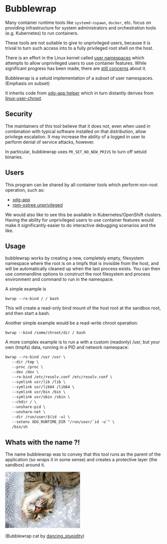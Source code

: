 Bubblewrap
==========

Many container runtime tools like `systemd-nspawn`, `docker`,
etc. focus on providing infrastructure for system administrators and
orchestration tools (e.g. Kubernetes) to run containers.

These tools are not suitable to give to unprivileged users, because it
is trivial to turn such access into to a fully privileged root shell
on the host.

There is an effort in the Linux kernel called
[user namespaces](https://www.google.com/search?q=user+namespaces+site%3Ahttps%3A%2F%2Flwn.net)
which attempts to allow unprivileged users to use container features.
While significant progress has been made, there are
[still concerns](https://lwn.net/Articles/673597/) about it.

Bubblewrap is a setuid implementation of a *subset* of user
namespaces.  (Emphasis on subset)

It inherits code from
[xdg-app helper](https://cgit.freedesktop.org/xdg-app/xdg-app/tree/common/xdg-app-helper.c)
which in turn distantly derives from
[linux-user-chroot](https://git.gnome.org/browse/linux-user-chroot).

Security
--------

The maintainers of this tool believe that it does not, even when used
in combination with typical software installed on that distribution,
allow privilege escalation.  It may increase the ability of a logged
in user to perform denial of service attacks, however.

In particular, bubblewrap uses `PR_SET_NO_NEW_PRIVS` to turn off
setuid binaries.

Users
-----

This program can be shared by all container tools which perform
non-root operation, such as:

 - [xdg-app](https://cgit.freedesktop.org/xdg-app/xdg-app)
 - [rpm-ostree unprivileged](https://github.com/projectatomic/rpm-ostree/pull/209)

We would also like to see this be available in Kubernetes/OpenShift
clusters.  Having the ability for unprivileged users to use container
features would make it significantly easier to do interactive
debugging scenarios and the like.

Usage
-----

bubblewrap works by creating a new, completely empty, filesystem
namespace where the root is on a tmpfs that is invisible from the
host, and will be automatically cleaned up when the last process
exists. You can then use commandline options to construct the root
filesystem and process environment and command to run in the
namespace.

A simple example is
```
bwrap --ro-bind / / bash
```
This will create a read-only bind mount of the host root at the
sandbox root, and then start a bash.

Another simple example would be a read-write chroot operation:
```
bwrap --bind /some/chroot/dir / bash
```

A more complex example is to run a with a custom (readonly) /usr,
but your own (tmpfs) data, running in a PID and network namespace:

```
bwrap --ro-bind /usr /usr \
   --dir /tmp \
   --proc /proc \
   --dev /dev \
   --ro-bind /etc/resolv.conf /etc/resolv.conf \
   --symlink usr/lib /lib \
   --symlink usr/lib64 /lib64 \
   --symlink usr/bin /bin \
   --symlink usr/sbin /sbin \
   --chdir / \
   --unshare-pid \
   --unshare-net \
   --dir /run/user/$(id -u) \
   --setenv XDG_RUNTIME_DIR "/run/user/`id -u`" \
   /bin/sh
```

Whats with the name ?!
----------------------

The name bubblewrap was to convey that this
tool runs as the parent of the application (so wraps it in some sense) and creates
a protective layer (the sandbox) around it.

![](bubblewrap.jpg)

(Bubblewrap cat by [dancing_stupidity](https://www.flickr.com/photos/27549668@N03/))

